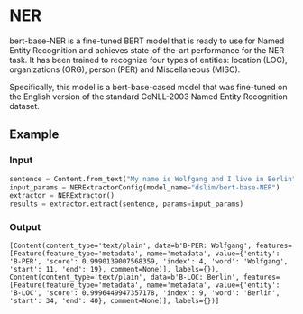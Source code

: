 # NER

bert-base-NER is a fine-tuned BERT model that is ready to use for Named Entity Recognition and achieves state-of-the-art performance for the NER task. It has been trained to recognize four types of entities: location (LOC), organizations (ORG), person (PER) and Miscellaneous (MISC).

Specifically, this model is a bert-base-cased model that was fine-tuned on the English version of the standard CoNLL-2003 Named Entity Recognition dataset.

## Example

### Input
```python
sentence = Content.from_text("My name is Wolfgang and I live in Berlin")
input_params = NERExtractorConfig(model_name="dslim/bert-base-NER")
extractor = NERExtractor()
results = extractor.extract(sentence, params=input_params)
```

### Output
```
[Content(content_type='text/plain', data=b'B-PER: Wolfgang', features=[Feature(feature_type='metadata', name='metadata', value={'entity': 'B-PER', 'score': 0.9990139007568359, 'index': 4, 'word': 'Wolfgang', 'start': 11, 'end': 19}, comment=None)], labels={}), Content(content_type='text/plain', data=b'B-LOC: Berlin', features=[Feature(feature_type='metadata', name='metadata', value={'entity': 'B-LOC', 'score': 0.9996449947357178, 'index': 9, 'word': 'Berlin', 'start': 34, 'end': 40}, comment=None)], labels={})]
```